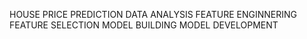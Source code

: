HOUSE PRICE PREDICTION
DATA ANALYSIS
FEATURE ENGINNERING 
FEATURE SELECTION
MODEL BUILDING
MODEL DEVELOPMENT 
